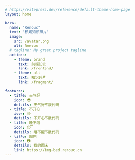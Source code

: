 ```yaml
---
# https://vitepress.dev/reference/default-theme-home-page
layout: home

hero:
  name: "Renouc"
  text: "积累知识碎片"
  image:
    src: /avatar.png
    alt: Renouc
  # tagline: My great project tagline
  actions:
    - theme: brand
      text: 前端知识
      link: /frontend/
    - theme: alt
      text: 知识碎片
      link: /fragment/

features:
  - title: 天气好
    icon: 😎
    details: 天气好不敲代码
  - title: 不开心
    icon: 😔
    details: 不开心不敲代码
  - title: 睡不醒
    icon: 😴
    details: 睡不醒不敲代码
  - title: 图床
    icon: 📷
    details: 我的图床
    link: https://img-bed.renouc.cn
---
```


